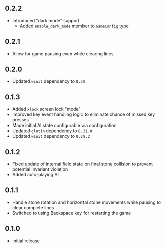 0.2.2
-----
- Introduced "dark mode" support
  - Added `enable_dark_mode` member to `GameConfig` type


0.2.1
-----
- Allow for game pausing even while clearing lines


0.2.0
-----
- Updated `winit` dependency to `0.30`


0.1.3
-----
- Added `xlock` screen lock "mode"
- Improved key event handling logic to eliminate chance of missed key
  presses
- Made initial AI state configurable via configuration
- Updated `glutin` dependency to `0.31.0`
- Updated `winit` dependency to `0.29.2`


0.1.2
-----
- Fixed update of internal field state on final stone collision to
  prevent potential invariant violation
- Added auto-playing AI


0.1.1
-----
- Handle stone rotation and horizontal stone movements while pausing to
  clear complete lines
- Switched to using Backspace key for restarting the game


0.1.0
-----
- Initial release

